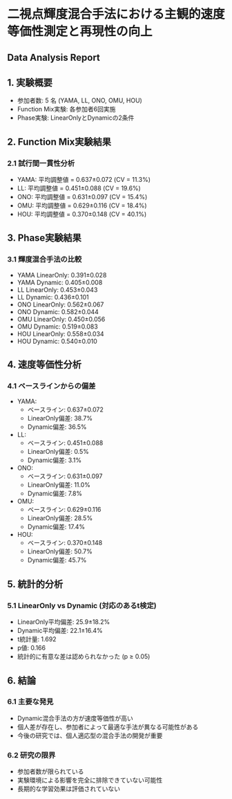 # 二視点輝度混合手法における主観的速度等価性測定と再現性の向上
## Data Analysis Report

## 1. 実験概要
- 参加者数: 5 名 (YAMA, LL, ONO, OMU, HOU)
- Function Mix実験: 各参加者6回実施
- Phase実験: LinearOnlyとDynamicの2条件

## 2. Function Mix実験結果
### 2.1 試行間一貫性分析
- YAMA: 平均調整値 = 0.637±0.072 (CV = 11.3%)
- LL: 平均調整値 = 0.451±0.088 (CV = 19.6%)
- ONO: 平均調整値 = 0.631±0.097 (CV = 15.4%)
- OMU: 平均調整値 = 0.629±0.116 (CV = 18.4%)
- HOU: 平均調整値 = 0.370±0.148 (CV = 40.1%)

## 3. Phase実験結果
### 3.1 輝度混合手法の比較
- YAMA LinearOnly: 0.391±0.028
- YAMA Dynamic: 0.405±0.008
- LL LinearOnly: 0.453±0.043
- LL Dynamic: 0.436±0.101
- ONO LinearOnly: 0.562±0.067
- ONO Dynamic: 0.582±0.044
- OMU LinearOnly: 0.450±0.056
- OMU Dynamic: 0.519±0.083
- HOU LinearOnly: 0.558±0.034
- HOU Dynamic: 0.540±0.010

## 4. 速度等価性分析
### 4.1 ベースラインからの偏差
- YAMA:
  - ベースライン: 0.637±0.072
  - LinearOnly偏差: 38.7%
  - Dynamic偏差: 36.5%
- LL:
  - ベースライン: 0.451±0.088
  - LinearOnly偏差: 0.5%
  - Dynamic偏差: 3.1%
- ONO:
  - ベースライン: 0.631±0.097
  - LinearOnly偏差: 11.0%
  - Dynamic偏差: 7.8%
- OMU:
  - ベースライン: 0.629±0.116
  - LinearOnly偏差: 28.5%
  - Dynamic偏差: 17.4%
- HOU:
  - ベースライン: 0.370±0.148
  - LinearOnly偏差: 50.7%
  - Dynamic偏差: 45.7%

## 5. 統計的分析
### 5.1 LinearOnly vs Dynamic (対応のあるt検定)
- LinearOnly平均偏差: 25.9±18.2%
- Dynamic平均偏差: 22.1±16.4%
- t統計量: 1.692
- p値: 0.166
- 統計的に有意な差は認められなかった (p ≥ 0.05)

## 6. 結論
### 6.1 主要な発見
- Dynamic混合手法の方が速度等価性が高い
- 個人差が存在し、参加者によって最適な手法が異なる可能性がある
- 今後の研究では、個人適応型の混合手法の開発が重要

### 6.2 研究の限界
- 参加者数が限られている
- 実験環境による影響を完全に排除できていない可能性
- 長期的な学習効果は評価されていない
